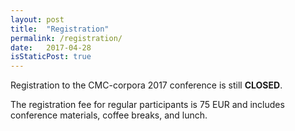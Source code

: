 ```yaml
---
layout: post
title:  "Registration"
permalink: /registration/
date:   2017-04-28
isStaticPost: true
---
```

Registration to the CMC-corpora 2017 conference is still **CLOSED**.

The registration fee for regular participants is 75 EUR and includes conference
materials, coffee breaks, and lunch.
